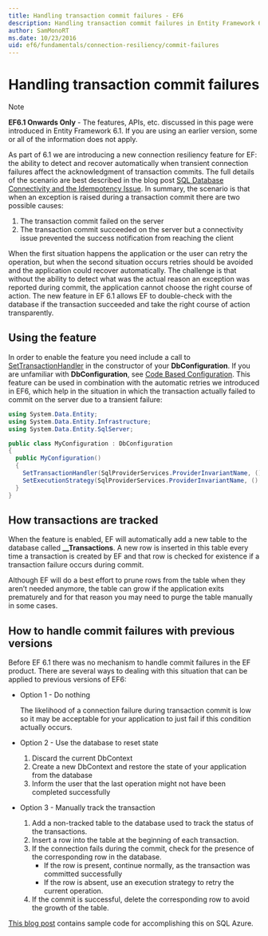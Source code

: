 ```yaml
---
title: Handling transaction commit failures - EF6
description: Handling transaction commit failures in Entity Framework 6
author: SamMonoRT
ms.date: 10/23/2016
uid: ef6/fundamentals/connection-resiliency/commit-failures
---
```

# Handling transaction commit failures

> [!NOTE]
> **EF6.1 Onwards Only** - The features, APIs, etc. discussed in this page were introduced in Entity Framework 6.1. If you are using an earlier version, some or all of the information does not apply.  

As part of 6.1 we are introducing a new connection resiliency feature for EF: the ability to detect and recover automatically when transient connection failures affect the acknowledgment of transaction commits. The full details of the scenario are best described in the blog post [SQL Database Connectivity and the Idempotency Issue](/archive/blogs/adonet/sql-database-connectivity-and-the-idempotency-issue).  In summary, the scenario is that when an exception is raised during a transaction commit there are two possible causes:  

1. The transaction commit failed on the server
2. The transaction commit succeeded on the server but a connectivity issue prevented the success notification from reaching the client  

When the first situation happens the application or the user can retry the operation, but when the second situation occurs retries should be avoided and the application could recover automatically. The challenge is that without the ability to detect what was the actual reason an exception was reported during commit, the application cannot choose the right course of action. The new feature in EF 6.1 allows EF to double-check with the database if the transaction succeeded and take the right course of action transparently.  

## Using the feature  

In order to enable the feature you need include a call to [SetTransactionHandler](https://msdn.microsoft.com/library/system.data.entity.dbconfiguration.setdefaulttransactionhandler.aspx) in the constructor of your **DbConfiguration**. If you are unfamiliar with **DbConfiguration**, see [Code Based Configuration](xref:ef6/fundamentals/configuring/code-based). This feature can be used in combination with the automatic retries we introduced in EF6, which help in the situation in which the transaction actually failed to commit on the server due to a transient failure:  

``` csharp
using System.Data.Entity;
using System.Data.Entity.Infrastructure;
using System.Data.Entity.SqlServer;

public class MyConfiguration : DbConfiguration  
{
  public MyConfiguration()  
  {  
    SetTransactionHandler(SqlProviderServices.ProviderInvariantName, () => new CommitFailureHandler());  
    SetExecutionStrategy(SqlProviderServices.ProviderInvariantName, () => new SqlAzureExecutionStrategy());  
  }  
}
```  

## How transactions are tracked  

When the feature is enabled, EF will automatically add a new table to the database called **__Transactions**. A new row is inserted in this table every time a transaction is created by EF and that row is checked for existence if a transaction failure occurs during commit.  

Although EF will do a best effort to prune rows from the table when they aren’t needed anymore, the table can grow if the application exits prematurely and for that reason you may need to purge the table manually in some cases.  

## How to handle commit failures with previous versions

Before EF 6.1 there was no mechanism to handle commit failures in the EF product. There are several ways to dealing with this situation that can be applied to previous versions of EF6:  

* Option 1 - Do nothing  

  The likelihood of a connection failure during transaction commit is low so it may be acceptable for your application to just fail if this condition actually occurs.  

* Option 2 - Use the database to reset state  

  1. Discard the current DbContext  
  2. Create a new DbContext and restore the state of your application from the database  
  3. Inform the user that the last operation might not have been completed successfully  

* Option 3 - Manually track the transaction  

  1. Add a non-tracked table to the database used to track the status of the transactions.  
  2. Insert a row into the table at the beginning of each transaction.  
  3. If the connection fails during the commit, check for the presence of the corresponding row in the database.  
     * If the row is present, continue normally, as the transaction was committed successfully  
     * If the row is absent, use an execution strategy to retry the current operation.  
  4. If the commit is successful, delete the corresponding row to avoid the growth of the table.  

[This blog post](/archive/blogs/adonet/sql-database-connectivity-and-the-idempotency-issue) contains sample code for accomplishing this on SQL Azure.  
